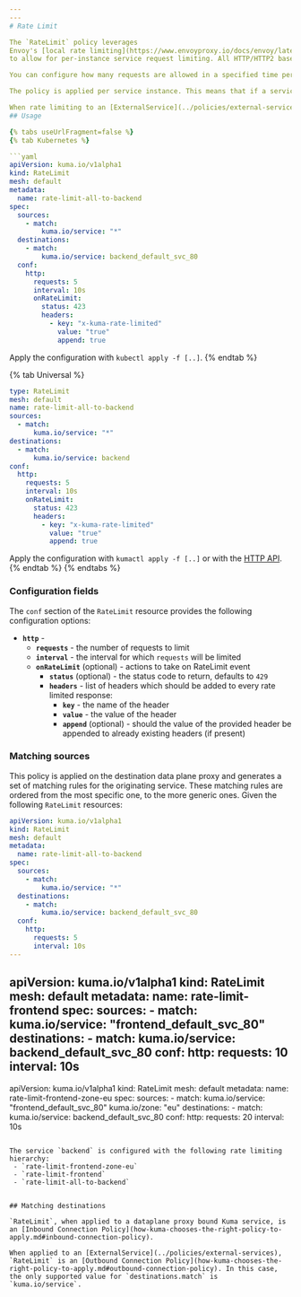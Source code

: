 ```yaml
---
---
# Rate Limit

The `RateLimit` policy leverages
Envoy's [local rate limiting](https://www.envoyproxy.io/docs/envoy/latest/configuration/http/http_filters/local_rate_limit_filter)
to allow for per-instance service request limiting. All HTTP/HTTP2 based requests are supported.

You can configure how many requests are allowed in a specified time period, and how the service responds when the limit is reached.

The policy is applied per service instance. This means that if a service `backend` has 3 instances rate limited to 100 requests per second, the overall service is rate limited to 300 requests per second.

When rate limiting to an [ExternalService](../policies/external-services), the policy is applied per sending service instance.`
## Usage

{% tabs useUrlFragment=false %}
{% tab Kubernetes %}

```yaml
apiVersion: kuma.io/v1alpha1
kind: RateLimit
mesh: default
metadata:
  name: rate-limit-all-to-backend
spec:
  sources:
    - match:
        kuma.io/service: "*"
  destinations:
    - match:
        kuma.io/service: backend_default_svc_80
  conf:
    http:
      requests: 5
      interval: 10s
      onRateLimit:
        status: 423
        headers:
          - key: "x-kuma-rate-limited"
            value: "true"
            append: true
```

Apply the configuration with `kubectl apply -f [..]`.
{% endtab %}

{% tab Universal %}

```yaml
type: RateLimit
mesh: default
name: rate-limit-all-to-backend
sources:
  - match:
      kuma.io/service: "*"
destinations:
  - match:
      kuma.io/service: backend
conf:
  http:
    requests: 5
    interval: 10s
    onRateLimit:
      status: 423
      headers:
        - key: "x-kuma-rate-limited"
          value: "true"
          append: true
```

Apply the configuration with `kumactl apply -f [..]` or with the [HTTP API](../../documentation/http-api).
{% endtab %}
{% endtabs %}

### Configuration fields

The `conf` section of the `RateLimit` resource provides the following configuration options:

- **`http`** -
    - **`requests`** - the number of requests to limit
    - **`interval`** - the interval for which `requests` will be limited
    - **`onRateLimit`** (optional) - actions to take on RateLimit event
        - **`status`**  (optional) - the status code to return, defaults to `429`
        - **`headers`** - list of headers which should be added to every rate limited response:
            - **`key`** - the name of the header
            - **`value`** - the value of the header
            - **`append`** (optional) - should the value of the provided header be appended to already existing
              headers (if present)

### Matching sources

This policy is applied on the destination data plane proxy and generates a set of matching rules for the originating
service. These matching rules are ordered from the most specific one, to the more generic ones. Given the
following `RateLimit` resources:

```yaml
apiVersion: kuma.io/v1alpha1
kind: RateLimit
mesh: default
metadata:
  name: rate-limit-all-to-backend
spec:
  sources:
    - match:
        kuma.io/service: "*"
  destinations:
    - match:
        kuma.io/service: backend_default_svc_80
  conf:
    http:
      requests: 5
      interval: 10s
---
```

apiVersion: kuma.io/v1alpha1
kind: RateLimit
mesh: default
metadata:
  name: rate-limit-frontend
spec:
  sources:
    - match:
        kuma.io/service: "frontend_default_svc_80"
  destinations:
    - match:
        kuma.io/service: backend_default_svc_80
  conf:
    http:
      requests: 10
      interval: 10s
---
apiVersion: kuma.io/v1alpha1
kind: RateLimit
mesh: default
metadata:
  name: rate-limit-frontend-zone-eu
spec:
  sources:
    - match:
        kuma.io/service: "frontend_default_svc_80"
        kuma.io/zone:    "eu"
  destinations:
    - match:
        kuma.io/service: backend_default_svc_80
  conf:
    http:
      requests: 20
      interval: 10s
```

The service `backend` is configured with the following rate limiting hierarchy:
 - `rate-limit-frontend-zone-eu`
 - `rate-limit-frontend`
 - `rate-limit-all-to-backend`


## Matching destinations

`RateLimit`, when applied to a dataplane proxy bound Kuma service, is an [Inbound Connection Policy](how-kuma-chooses-the-right-policy-to-apply.md#inbound-connection-policy).

When applied to an [ExternalService](../policies/external-services), `RateLimit` is an [Outbound Connection Policy](how-kuma-chooses-the-right-policy-to-apply.md#outbound-connection-policy). In this case, the only supported value for `destinations.match` is `kuma.io/service`.
